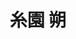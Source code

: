 ---
# Display name
title: 糸園 朔

# Username (this should match the folder name)
authors:
- SakuItozono

# Is this the primary user of the site?
superuser: true

# Role/position
role: 

# Organizations/Affiliations
organizations:
- name: 九州工業大学
  url: ""

# Short bio (displayed in user profile at end of posts)
bio: 

#interests:
#- 

#education:
#  courses:
#  - course: 
#    institution: 
#    year: 

# Social/Academic Networking
# For available icons, see: https://sourcethemes.com/academic/docs/page-builder/#icons
#   For an email link, use "fas" icon pack, "envelope" icon, and a link in the
#   form "mailto:your-email@example.com" or "#contact" for contact widget.
social:
#- icon: twitter
#  icon_pack: fab
#  link: https://twitter.com/hahahahaha_NNN
# - icon: github
#   icon_pack: fab
#   link: https://github.com/
# Link to a PDF of your resume/CV from the About widget.
# To enable, copy your resume/CV to `static/files/cv.pdf` and uncomment the lines below.
# - icon: cv
#   icon_pack: ai
#   link: files/cv.pdf

# Enter email to display Gravatar (if Gravatar enabled in Config)
#email: "tototohide@gmail.com"

# Organizational groups that you belong to (for People widget)
#   Set this to `[]` or comment out if you are not using People widget.
user_groups:
- ソフトウェア
---